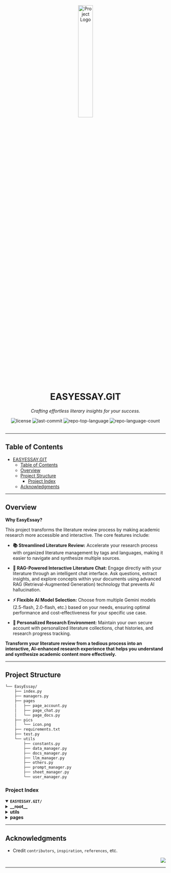 <div id="top">

<!-- HEADER STYLE: CLASSIC -->
<div align="center">

<img src="readmeai/assets/logos/purple.svg" width="30%" style="position: relative; top: 0; right: 0;" alt="Project Logo"/>

# EASYESSAY.GIT

<em>Crafting effortless literary insights for your success.</em>

<!-- BADGES -->
<img src="https://img.shields.io/github/license/Wh4130/EasyEssay?style=default&logo=opensourceinitiative&logoColor=white&color=0080ff" alt="license">
<img src="https://img.shields.io/github/last-commit/Wh4130/EasyEssay?style=default&logo=git&logoColor=white&color=0080ff" alt="last-commit">
<img src="https://img.shields.io/github/languages/top/Wh4130/EasyEssay?style=default&color=0080ff" alt="repo-top-language">
<img src="https://img.shields.io/github/languages/count/Wh4130/EasyEssay?style=default&color=0080ff" alt="repo-language-count">

<!-- default option, no dependency badges. -->


<!-- default option, no dependency badges. -->

</div>
<br>

---

## Table of Contents

- [EASYESSAY.GIT](#easyessaygit)
	- [Table of Contents](#table-of-contents)
	- [Overview](#overview)
	- [Project Structure](#project-structure)
		- [Project Index](#project-index)
	- [Acknowledgments](#acknowledgments)

---

## Overview

**Why EasyEssay?**

This project transforms the literature review process by making academic research more accessible and interactive. The core features include:

- **📚 Streamlined Literature Review:** Accelerate your research process with organized literature management by tags and languages, making it easier to navigate and synthesize multiple sources.

- **🤖 RAG-Powered Interactive Literature Chat:** Engage directly with your literature through an intelligent chat interface. Ask questions, extract insights, and explore concepts within your documents using advanced RAG (Retrieval-Augmented Generation) technology that prevents AI hallucination.

- **⚡ Flexible AI Model Selection:** Choose from multiple Gemini models (2.5-flash, 2.0-flash, etc.) based on your needs, ensuring optimal performance and cost-effectiveness for your specific use case.

- **👤 Personalized Research Environment:** Maintain your own secure account with personalized literature collections, chat histories, and research progress tracking.

**Transform your literature review from a tedious process into an interactive, AI-enhanced research experience that helps you understand and synthesize academic content more effectively.**

---

## Project Structure

```sh
└── EasyEssay/
    ├── index.py
    ├── managers.py
    ├── pages
    │   ├── page_account.py
    │   ├── page_chat.py
    │   └── page_docs.py
    ├── pics
    │   └── icon.png
    ├── requirements.txt
    ├── test.py
    └── utils
        ├── constants.py
        ├── data_manager.py
        ├── docs_manager.py
        ├── llm_manager.py
        ├── others.py
        ├── prompt_manager.py
        ├── sheet_manager.py
        └── user_manager.py
```

### Project Index

<details open>
	<summary><b><code>EASYESSAY.GIT/</code></b></summary>
	<!-- __root__ Submodule -->
	<details>
		<summary><b>__root__</b></summary>
		<blockquote>
			<div class='directory-path' style='padding: 8px 0; color: #666;'>
				<code><b>⦿ __root__</b></code>
			<table style='width: 100%; border-collapse: collapse;'>
			<thead>
				<tr style='background-color: #f8f9fa;'>
					<th style='width: 30%; text-align: left; padding: 8px;'>File Name</th>
					<th style='text-align: left; padding: 8px;'>Summary</th>
				</tr>
			</thead>
				<tr style='border-bottom: 1px solid #eee;'>
					<td style='padding: 8px;'><b><a href='https://github.com/Wh4130/EasyEssay.git/blob/master/index.py'>index.py</a></b></td>
					<td style='padding: 8px;'>- The <code>index.py</code> file in the project serves as the main entry point for the Easy Essay-Literature Summary Database tool<br>- It manages user sessions, data storage, and interaction with various utility modules for document summarization and management<br>- The file orchestrates the generation of literature summaries, handles user authentication, and provides a user-friendly interface for navigating different tool functionalities<br>- It plays a crucial role in the overall functionality and user experience of the application.</td>
				</tr>
			</table>
		</blockquote>
	</details>
	<!-- utils Submodule -->
	<details>
		<summary><b>utils</b></summary>
		<blockquote>
			<div class='directory-path' style='padding: 8px 0; color: #666;'>
				<code><b>⦿ utils</b></code>
			<table style='width: 100%; border-collapse: collapse;'>
			<thead>
				<tr style='background-color: #f8f9fa;'>
					<th style='width: 30%; text-align: left; padding: 8px;'>File Name</th>
					<th style='text-align: left; padding: 8px;'>Summary</th>
				</tr>
			</thead>
				<tr style='border-bottom: 1px solid #eee;'>
					<td style='padding: 8px;'><b><a href='https://github.com/Wh4130/EasyEssay.git/blob/master/utils/sheet_manager.py'>sheet_manager.py</a></b></td>
					<td style='padding: 8px;'>- Manage Google Sheets interactions by authenticating, extracting, fetching, inserting, updating, and deleting rows<br>- Acquire and release locks to ensure data integrity during edits<br>- This utility class streamlines access and manipulation of Google Sheets within the projects architecture.</td>
				</tr>
				<tr style='border-bottom: 1px solid #eee;'>
					<td style='padding: 8px;'><b><a href='https://github.com/Wh4130/EasyEssay.git/blob/master/utils/user_manager.py'>user_manager.py</a></b></td>
					<td style='padding: 8px;'>- Manage user authentication, registration, and account deletion<br>- Handle password hashing, verification, and user data interactions<br>- Utilize Google Sheets for user data storage and retrieval<br>- Ensure secure login and registration processes<br>- Provide functionality for users to delete their accounts securely.</td>
				</tr>
				<tr style='border-bottom: 1px solid #eee;'>
					<td style='padding: 8px;'><b><a href='https://github.com/Wh4130/EasyEssay.git/blob/master/utils/prompt_manager.py'>prompt_manager.py</a></b></td>
					<td style='padding: 8px;'>- The <code>PromptManager</code> class in <code>utils/prompt_manager.py</code> generates detailed summaries and answers based on provided literature, ensuring strict adherence to source materials and user-friendly explanations<br>- It facilitates precise summarization in JSON format, highlighting keywords and source page numbers<br>- Additionally, it assists in answering questions with comprehensive explanations, specific examples, and technical content, all while maintaining factual accuracy and user-friendly language.</td>
				</tr>
				<tr style='border-bottom: 1px solid #eee;'>
					<td style='padding: 8px;'><b><a href='https://github.com/Wh4130/EasyEssay.git/blob/master/utils/docs_manager.py'>docs_manager.py</a></b></td>
					<td style='padding: 8px;'>- Manage Pinecone indexes, insert and search documents using Pinecone embeddings and text splitting<br>- Integrates with RAG structure for contextual information retrieval<br>- List namespaces, create indexes, insert and search documents based on specified queries<br>- Ideal for retrieving similar documents based on provided text inputs.</td>
				</tr>
				<tr style='border-bottom: 1px solid #eee;'>
					<td style='padding: 8px;'><b><a href='https://github.com/Wh4130/EasyEssay.git/blob/master/utils/llm_manager.py'>llm_manager.py</a></b></td>
					<td style='padding: 8px;'>- Define classes for summarization and chatbot functionalities using the GenAI API<br>- The <code>Summarizor</code> class handles text summarization based on a specified model, while the <code>ChatBot</code> class facilitates interactive conversations with configurable parameters<br>- These classes encapsulate logic for generating content and managing AI models seamlessly within the project architecture.</td>
				</tr>
				<tr style='border-bottom: 1px solid #eee;'>
					<td style='padding: 8px;'><b><a href='https://github.com/Wh4130/EasyEssay.git/blob/master/utils/data_manager.py'>data_manager.py</a></b></td>
					<td style='padding: 8px;'>- The <code>data_manager.py</code> file orchestrates PDF handling, JSON parsing, image conversion, and chat history compilation within the project<br>- It facilitates PDF uploads, language selection, and tag categorization, ensuring efficient data processing and storage<br>- Additionally, it offers functions for loading PDF content, extracting JSON objects, converting images to Base64, generating random indices, and compiling chat histories into Excel format.</td>
				</tr>
				<tr style='border-bottom: 1px solid #eee;'>
					<td style='padding: 8px;'><b><a href='https://github.com/Wh4130/EasyEssay.git/blob/master/utils/constants.py'>constants.py</a></b></td>
					<td style='padding: 8px;'>Define constant variables, such as gemini model list, for the project architecture.</td>
				</tr>
			</table>
		</blockquote>
	</details>
	<!-- pages Submodule -->
	<details>
		<summary><b>pages</b></summary>
		<blockquote>
			<div class='directory-path' style='padding: 8px 0; color: #666;'>
				<code><b>⦿ pages</b></code>
			<table style='width: 100%; border-collapse: collapse;'>
			<thead>
				<tr style='background-color: #f8f9fa;'>
					<th style='width: 30%; text-align: left; padding: 8px;'>File Name</th>
					<th style='text-align: left; padding: 8px;'>Summary</th>
				</tr>
			</thead>
				<tr style='border-bottom: 1px solid #eee;'>
					<td style='padding: 8px;'><b><a href='https://github.com/Wh4130/EasyEssay.git/blob/master/pages/page_chat.py'>page_chat.py</a></b></td>
					<td style='padding: 8px;'>- Set up a chat interface for interacting with literature summaries<br>- It manages user sessions, document selection, and chat history<br>- Users can select documents, ask questions, and receive responses based on AI models and document summaries<br>- The file also handles system prompts, model selection, and chat history downloads</td>
				</tr>
				<tr style='border-bottom: 1px solid #eee;'>
					<td style='padding: 8px;'><b><a href='https://github.com/Wh4130/EasyEssay.git/blob/master/pages/page_docs.py'>page_docs.py</a></b></td>
					<td style='padding: 8px;'>- SummaryThe <code>page_docs.py</code> file in the project serves as a central component for managing and displaying documentation related to the EasyEssay literature summary generator application<br>- It leverages Streamlit to create an interactive and user-friendly interface for users to access and interact with various documents and summaries<br>- The file integrates with different utility modules such as data management, summarization, prompts, and user management to provide a seamless experience<br>- Additionally, it includes configuration settings for the page layout and menu items, enhancing the overall usability of the application.</td>
				</tr>
				<tr style='border-bottom: 1px solid #eee;'>
					<td style='padding: 8px;'><b><a href='https://github.com/Wh4130/EasyEssay.git/blob/master/pages/page_account.py'>page_account.py</a></b></td>
					<td style='padding: 8px;'>- The code in <code>pages/page_account.py</code> manages user authentication and account settings within the Easy Essay Literature Review Tool<br>- It handles user login, registration, account information display, and logout functionalities<br>- Additionally, it ensures a seamless user experience by maintaining session state and providing access to various tool features based on user authentication status.</td>
				</tr>
			</table>
		</blockquote>
	</details>
</details>

---
<!-- 
## Getting Started

### Prerequisites

This project requires the following dependencies:

- **Programming Language:** Python
- **Package Manager:** Pip

### Installation

Build EasyEssay.git from the source and intsall dependencies:

1. **Clone the repository:**

    ```sh
    ❯ git clone https://github.com/Wh4130/EasyEssay.git
    ```

2. **Navigate to the project directory:**

    ```sh
    ❯ cd EasyEssay.git
    ```

3. **Install the dependencies:**

SHIELDS BADGE CURRENTLY DISABLED
	[![pip][pip-shield]][pip-link]
	REFERENCE LINKS
	[pip-shield]: https://img.shields.io/badge/Pip-3776AB.svg?style={badge_style}&logo=pypi&logoColor=white
	[pip-link]: https://pypi.org/project/pip/

	**Using [pip](https://pypi.org/project/pip/):**

	```sh
	❯ pip install -r requirements.txt
	```

### Usage

Run the project with:

**Using [pip](https://pypi.org/project/pip/):**
```sh
python {entrypoint}
```

### Testing

Easyessay.git uses the {__test_framework__} test framework. Run the test suite with:

**Using [pip](https://pypi.org/project/pip/):**
```sh
pytest
``` -->

<!-- ---

## Roadmap

- [X] **`Task 1`**: <strike>Implement feature one.</strike>
- [ ] **`Task 2`**: Implement feature two.
- [ ] **`Task 3`**: Implement feature three.

---

## Contributing

- **💬 [Join the Discussions](https://github.com/Wh4130/EasyEssay.git/discussions)**: Share your insights, provide feedback, or ask questions.
- **🐛 [Report Issues](https://github.com/Wh4130/EasyEssay.git/issues)**: Submit bugs found or log feature requests for the `EasyEssay.git` project.
- **💡 [Submit Pull Requests](https://github.com/Wh4130/EasyEssay.git/blob/main/CONTRIBUTING.md)**: Review open PRs, and submit your own PRs.

<details closed>
<summary>Contributing Guidelines</summary>

1. **Fork the Repository**: Start by forking the project repository to your github account.
2. **Clone Locally**: Clone the forked repository to your local machine using a git client.
   ```sh
   git clone https://github.com/Wh4130/EasyEssay.git
   ```
3. **Create a New Branch**: Always work on a new branch, giving it a descriptive name.
   ```sh
   git checkout -b new-feature-x
   ```
4. **Make Your Changes**: Develop and test your changes locally.
5. **Commit Your Changes**: Commit with a clear message describing your updates.
   ```sh
   git commit -m 'Implemented new feature x.'
   ```
6. **Push to github**: Push the changes to your forked repository.
   ```sh
   git push origin new-feature-x
   ```
7. **Submit a Pull Request**: Create a PR against the original project repository. Clearly describe the changes and their motivations.
8. **Review**: Once your PR is reviewed and approved, it will be merged into the main branch. Congratulations on your contribution!
</details>

<details closed>
<summary>Contributor Graph</summary>
<br>
<p align="left">
   <a href="https://github.com{/Wh4130/EasyEssay.git/}graphs/contributors">
      <img src="https://contrib.rocks/image?repo=Wh4130/EasyEssay.git">
   </a>
</p>
</details>

---

## License

Easyessay.git is protected under the [LICENSE](https://choosealicense.com/licenses) License. For more details, refer to the [LICENSE](https://choosealicense.com/licenses/) file.

--- -->

## Acknowledgments

- Credit `contributors`, `inspiration`, `references`, etc.

<div align="right">

[![][back-to-top]](#top)

</div>


[back-to-top]: https://img.shields.io/badge/-BACK_TO_TOP-151515?style=flat-square


---

